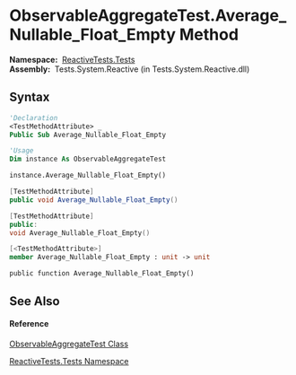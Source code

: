 # ObservableAggregateTest.Average\_Nullable\_Float\_Empty Method

**Namespace:**  [ReactiveTests.Tests](ReactiveTests.Tests\ReactiveTests.Tests.md)  
**Assembly:**  Tests.System.Reactive (in Tests.System.Reactive.dll)

## Syntax

```vb
'Declaration
<TestMethodAttribute> _
Public Sub Average_Nullable_Float_Empty
```

```vb
'Usage
Dim instance As ObservableAggregateTest

instance.Average_Nullable_Float_Empty()
```

```csharp
[TestMethodAttribute]
public void Average_Nullable_Float_Empty()
```

```c++
[TestMethodAttribute]
public:
void Average_Nullable_Float_Empty()
```

```fsharp
[<TestMethodAttribute>]
member Average_Nullable_Float_Empty : unit -> unit 
```

```jscript
public function Average_Nullable_Float_Empty()
```

## See Also

#### Reference

[ObservableAggregateTest Class](ObservableAggregateTest\ObservableAggregateTest.md)

[ReactiveTests.Tests Namespace](ReactiveTests.Tests\ReactiveTests.Tests.md)




